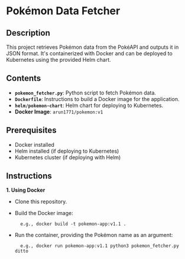 # Pokémon Data Fetcher

## Description

This project retrieves Pokémon data from the PokéAPI and outputs it in JSON format. It's containerized with Docker and can be deployed to Kubernetes using the provided Helm chart.

## Contents

* **`pokemon_fetcher.py`**:  Python script to fetch Pokémon data.
* **`Dockerfile`**:  Instructions to build a Docker image for the application.
* **`helm/pokemon-chart`**:  Helm chart for deploying to Kubernetes.
* **Docker Image**: `arun1771/pokemon:v1`

## Prerequisites

* Docker installed
* Helm installed (if deploying to Kubernetes)
* Kubernetes cluster (if deploying with Helm)

## Instructions

**1.  Using Docker**

* Clone this repository.
* Build the Docker image:

        
        e.g., docker build -t pokemon-app:v1.1 .
        
        
* Run the container, providing the Pokémon name as an argument:
    
  
        e.g., docker run pokemon-app:v1.1 python3 pokemon_fetcher.py ditto
